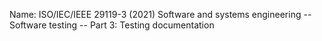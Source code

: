 
Name:  ISO/IEC/IEEE 29119-3 (2021) Software and systems engineering -- Software testing -- Part 3: Testing documentation
